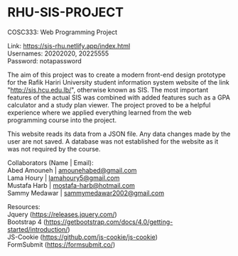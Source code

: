 # RHU-SIS-PROJECT  
  
COSC333: Web Programming Project  

Link: https://sis-rhu.netlify.app/index.html  
Usernames: 20202020, 20225555  
Password: notapassword  
  
The aim of this project was to create a modern front-end design prototype for the Rafik Hariri University student information system website of the link "http://sis.hcu.edu.lb/", otherwise known as SIS. The most important features of the actual SIS was combined with added features such as a GPA calculator and a study plan viewer. The project proved to be a helpful experience where we applied everything learned from the web programming course into the project. 

This website reads its data from a JSON file. Any data changes made by the user are not saved. A database was not established for the website as it was not required by the course.
  
Collaborators (Name | Email):  
Abed Amouneh | amounehabed@gmail.com  
Lama Houry | lamahoury5@gmail.com  
Mustafa Harb | mostafa-harb@hotmail.com  
Sammy Medawar | sammymedawar2002@gmail.com  

Resources:  
Jquery (https://releases.jquery.com/)  
Bootstrap 4 (https://getbootstrap.com/docs/4.0/getting-started/introduction/)  
JS-Cookie (https://github.com/js-cookie/js-cookie)  
FormSubmit (https://formsubmit.co/)

